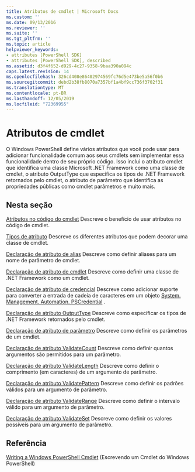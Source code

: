 ```yaml
---
title: Atributos de cmdlet | Microsoft Docs
ms.custom: ''
ms.date: 09/13/2016
ms.reviewer: ''
ms.suite: ''
ms.tgt_pltfrm: ''
ms.topic: article
helpviewer_keywords:
- attributes [PowerShell SDK]
- attributes [PowerShell SDK], described
ms.assetid: d3f4f652-d929-4c27-9358-9baa390a094c
caps.latest.revision: 14
ms.openlocfilehash: 326cd408e86402974569fc76d5e473be5a56f0b6
ms.sourcegitcommit: debd2b38fb8070a7357bf1a4bf9cc736f3702f31
ms.translationtype: MT
ms.contentlocale: pt-BR
ms.lasthandoff: 12/05/2019
ms.locfileid: "72369955"
---
```

# <a name="cmdlet-attributes"></a>Atributos de cmdlet

O Windows PowerShell define vários atributos que você pode usar para adicionar funcionalidade comum aos seus cmdlets sem implementar essa funcionalidade dentro de seu próprio código. Isso inclui o atributo cmdlet que identifica uma classe Microsoft .NET Framework como uma classe de cmdlet, o atributo OutputType que especifica os tipos de .NET Framework retornados pelo cmdlet, o atributo de parâmetro que identifica as propriedades públicas como cmdlet parâmetros e muito mais.

## <a name="in-this-section"></a>Nesta seção

[Atributos no código do cmdlet](./attributes-in-cmdlet-code.md) Descreve o benefício de usar atributos no código de cmdlet.

[Tipos de atributo](./attribute-types.md) Descreve os diferentes atributos que podem decorar uma classe de cmdlet.

[Declaração de atributo de alias](./alias-attribute-declaration.md) Descreve como definir aliases para um nome de parâmetro de cmdlet.

[Declaração de atributo de cmdlet](./cmdlet-attribute-declaration.md) Descreve como definir uma classe de .NET Framework como um cmdlet.

[Declaração de atributo de credencial](./credential-attribute-declaration.md) Descreve como adicionar suporte para converter a entrada de cadeia de caracteres em um objeto [System. Management. Automation. PSCredential](/dotnet/api/System.Management.Automation.PSCredential) .

[Declaração de atributo OutputType](./outputtype-attribute-declaration.md) Descreve como especificar os tipos de .NET Framework retornados pelo cmdlet.

[Declaração de atributo de parâmetro](./parameter-attribute-declaration.md) Descreve como definir os parâmetros de um cmdlet.

[Declaração de atributo ValidateCount](./validatecount-attribute-declaration.md) Descreve como definir quantos argumentos são permitidos para um parâmetro.

[Declaração de atributo ValidateLength](./validatelength-attribute-declaration.md) Descreve como definir o comprimento (em caracteres) de um argumento de parâmetro.

[Declaração de atributo ValidatePattern](./validatepattern-attribute-declaration.md) Descreve como definir os padrões válidos para um argumento de parâmetro.

[Declaração de atributo ValidateRange](./validaterange-attribute-declaration.md) Descreve como definir o intervalo válido para um argumento de parâmetro.

[Declaração de atributo ValidateSet](./validateset-attribute-declaration.md) Descreve como definir os valores possíveis para um argumento de parâmetro.

## <a name="reference"></a>Referência

[Writing a Windows PowerShell Cmdlet](./writing-a-windows-powershell-cmdlet.md) (Escrevendo um Cmdlet do Windows PowerShell)
